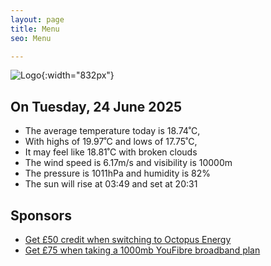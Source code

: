 ```yaml
---
layout: page
title: Menu
seo: Menu

---
```


![Logo](/images/logo.jpg){:width="832px"}

<!-- weather_marker starts -->
## On Tuesday, 24 June 2025

- The average temperature today is 18.74˚C,
- With highs of 19.97˚C and lows of 17.75˚C,
- It may feel like 18.81˚C with broken clouds
- The wind speed is 6.17m/s and visibility is 10000m
- The pressure is 1011hPa and humidity is 82%
- The sun will rise at 03:49 and set at 20:31

<!-- weather_marker ends -->

## Sponsors

- [Get £50 credit when switching to Octopus Energy](https://bit.ly/3oD1nnS)
- [Get £75 when taking a 1000mb YouFibre broadband plan](https://aklam.io/91zWhU?)
